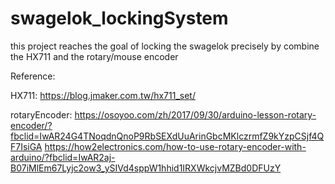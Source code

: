 # swagelok_lockingSystem
this project reaches the goal of locking the swagelok precisely by combine the HX711 and the rotary/mouse encoder

Reference:

  HX711:
    https://blog.jmaker.com.tw/hx711_set/
    
  rotaryEncoder:
    https://osoyoo.com/zh/2017/09/30/arduino-lesson-rotary-encoder/?fbclid=IwAR24G4TNoqdnQnoP9RbSEXdUuArinGbcMKlczrmfZ9kYzpCSjf4QF7IsiGA
    https://how2electronics.com/how-to-use-rotary-encoder-with-arduino/?fbclid=IwAR2aj-B07iMlEm67Lyjc2ow3_ySIVd4sppW1hhid1IRXWkcjvMZBd0DFUzY
  
